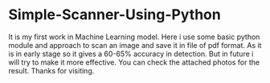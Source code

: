 # Simple-Scanner-Using-Python
It is my first work in Machine Learning model. Here i use some basic python module and approach to scan an image and save it in file of pdf format. As it is in early stage so it gives a 60-65% accuracy in detection. But in future i will try to make it more effective. You can check the attached photos for the result. Thanks for visiting. 
